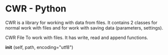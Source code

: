 # CWR - Python
CWR is a library for working with data from files. It contains 2 classes for normal work with files and for work with saving data (parameters, settings).

CWR File
To work with files. It has write, read and append functions.

  __init__ (self, path, encoding="utf8")
  
